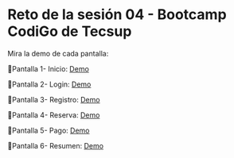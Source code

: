 # Reto de la sesión 04 - Bootcamp CodiGo  de Tecsup

Mira la demo de cada pantalla:

📌Pantalla 1- Inicio: [Demo](https://raulsr92.github.io/CodiGO-tarea-Sesion4-pantallasM-viles/inicio.html)

📌Pantalla 2- Login: [Demo](https://raulsr92.github.io/CodiGO-tarea-Sesion4-pantallasM-viles/login.html)

📌Pantalla 3- Registro: [Demo](https://raulsr92.github.io/CodiGO-tarea-Sesion4-pantallasM-viles/registro.html)

📌Pantalla 4- Reserva: [Demo](https://raulsr92.github.io/CodiGO-tarea-Sesion4-pantallasM-viles/reserva.html)

📌Pantalla 5- Pago: [Demo](https://raulsr92.github.io/CodiGO-tarea-Sesion4-pantallasM-viles/pagos.html)

📌Pantalla 6- Resumen: [Demo](https://raulsr92.github.io/CodiGO-tarea-Sesion4-pantallasM-viles/resumen.html)
